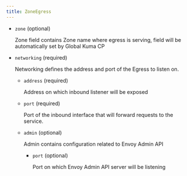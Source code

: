```yaml
---
title: ZoneEgress
---
```


- `zone` (optional)

    Zone field contains Zone name where egress is serving, field will be
    automatically set by Global Kuma CP

- `networking` (required)

    Networking defines the address and port of the Egress to listen on.    
    
    - `address` (required)
    
        Address on which inbound listener will be exposed    
    
    - `port` (required)
    
        Port of the inbound interface that will forward requests to the service.    
    
    - `admin` (optional)
    
        Admin contains configuration related to Envoy Admin API    
        
        - `port` (optional)
        
            Port on which Envoy Admin API server will be listening


